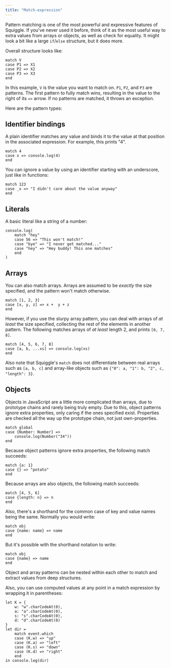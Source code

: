 ```yaml
---
title: "Match-expression"
---
```


Pattern matching is one of the most powerful and expressive features of
Squiggle. If you've never used it before, think of it as the most useful way to
extra values from arrays or objects, as well as check for equality. It might
look a bit like a large `if`/`else` structure, but it does more.

Overall structure looks like:

    match V
    case P1 => X1
    case P2 => X2
    case P3 => X3
    end

In this example, `V` is the value you want to match on. `P1`, `P2`, and `P3` are
patterns. The first pattern to fully match wins, resulting in the value to the
right of its `=>` arrow. If no patterns are matched, it throws an exception.

Here are the pattern types:

## Identifier bindings

A plain identifier matches any value and binds it to the value at that position
in the associated expression. For example, this prints "4".

    match 4
    case x => console.log(4)
    end

You can ignore a value by using an identifier starting with an underscore, just
like in functions:

    match 123
    case _x => "I didn't care about the value anyway"
    end

## Literals

A basic literal like a string of a number:

    console.log(
        match "hey"
        case 56 => "This won't match!"
        case "bye" => "I never get matched..."
        case "hey" => "Hey buddy! This one matches"
        end
    )

## Arrays

You can also match arrays. Arrays are assumed to be *exactly* the size
specified, and the pattern won't match otherwise.

    match [1, 2, 3]
    case [x, y, z] => x +  y + z
    end

However, if you use the slurpy array pattern, you can deal with arrays of
*at least* the size specified, collecting the rest of the elements in another
pattern. The following matches arrays of *at least* length 2, and prints
`[6, 7, 8]`.

    match [4, 5, 6, 7, 8]
    case [a, b, ...xs] => console.log(xs)
    end

Also note that Squiggle's `match` does not differentiate between real arrays such as `[a, b, c]` and array-like objects such as
`{"0": a, "1": b, "2", c, "length": 3}`.

## Objects

Objects in JavaScript are a little more complicated than arrays, due to
prototype chains and rarely being truly empty. Due to this, object patterns
ignore extra properties, only caring if the ones specified exist. Properties are
checked all the way up the prototype chain, not just own-properties.

    match global
    case {Number: Number} =>
        console.log(Number("34"))
    end

Because object patterns ignore extra properties, the following match succeeds:

    match {a: 1}
    case {} => "potato"
    end

Because arrays are also objects, the following match succeeds:

    match [4, 5, 6]
    case {length: n} => n
    end

Also, there's a shorthand for the common case of key and value names being the
same. Normally you would write:

    match obj
    case {name: name} => name
    end

But it's possible with the shorthand notation to write:

    match obj
    case {name} => name
    end

Object and array patterns can be nested within each other to match and extract
values from deep structures.

Also, you can use computed values at any point in a match expression by wrapping
it in parentheses:

    let K = {
        w: "w".charCodeAt(0),
        a: "a".charCodeAt(0),
        s: "s".charCodeAt(0),
        d: "d".charCodeAt(0)
    }
    let dir =
        match event.which
        case (K.w) => "up"
        case (K.a) => "left"
        case (K.s) => "down"
        case (K.d) => "right"
        end
    in console.log(dir)
